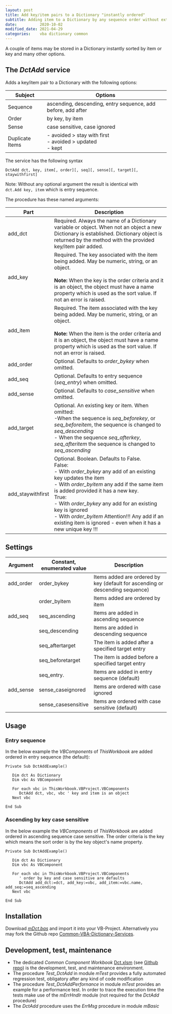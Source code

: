 ```yaml
---
layout: post
title: Add key/item pairs to a Dictionary "instantly ordered"
subtitle: Adding item to a Dictionary by any sequence order without extra sorting
date:          2020-10-02
modified_date: 2021-04-29
categories:    vba dictionary common
---
```

A couple of items may be stored in a Dictionary instantly sorted by item or key and many other options.
<!--more-->

## The _DctAdd_ service
Adds a key/item pair to a Dictionary with the following options:

| Subject         | Options
| --------------- | ----------
| Sequence        | ascending, descending, entry sequence, add before, add after |
| Order           | by key, by item |
| Sense            | case sensitive, case ignored |
| Duplicate Items | - avoided > stay with first<br>- avoided > updated<br> - kept |

The service has the following syntax

`DctAdd dct, key, item[, order][, seq][, sense][, target][, staywithfirst]`

Note: Without any optional argument the result is identical with<br>`dct.Add key, item` which is entry sequence.

The procedure has these named arguments:

|       Part       |              Description                 |
| ---------------- | ---------------------------------------- |
| add_dct          |  	Required. Always the name of a Dictionary variable or object. When not an object a new Dictionary is established. Dictionary object  is returned by the method with the provided key/item pair added.|
| add_key          | Required. The key associated with the item being added. May be numeric, string, or an object.<br><br>**Note:** When the key is the order criteria and it is an object, the object must have a name property which is used as the sort value. If not an error is raised.  |
| add_item          | Required. The item associated with the key being added. May be numeric, string, or an object.<br><br>**Note:** When the item is the order criteria and it is an object, the object must have a name property which is used as the sort value. If not an error is raised. |
| add_order         | Optional. Defaults to _order\_bykey_ when omitted. |
| add_seq           | Optional. Defaults to entry sequence (_seq\_entry_) when omitted. |
| add_sense         | Optional. Defaults to _case\_sensitive_ when omitted.|
| add_target        | Optional. An existing key or item. When omitted:<br>-When the sequence is _seq\_beforekey_, or _seq\_beforeitem_, the sequence is changed to _seq\_descending_<br>- When the sequence  _seq\_afterkey_, _seq\_afteritem_ the sequence is changed to _seq\_ascending_ |
| add_staywithfirst | Optional. Boolean. Defaults to False.<br>False:<br>- With _order\_bykey_ any add of an existing key updates the item<br>- With _order\_byitem_ any add if the same item is added provided it has a new key.<br>True:<br>- With _order\_bykey_ any add for an existing key is ignored<br>- With _order\_byitem_ Attention!!! Any add if an existing item is ignored - even when it has a new unique key !!!|

## Settings

|  Argument |      Constant,<br> enumerated value      | Description                                      |
| --------- | ------------------- | ------------------------------------------------ |
| add_order | order_bykey         | Items added are ordered by key (default for ascending or descending sequence)|
|           | order_byitem        | Items added are ordered by item                  |
| add_seq   | seq_ascending       | Items are added in ascending sequence            |
|           | seq_descending      | Items are added in descending sequence           |
|           | seq_aftertarget     | The item is added after a specified target entry |
|           | seq_beforetarget    | The item is added before a specified target entry|
|           | seq_entry.          | Items are added in entry sequence (default)      | 
| add_sense | sense_caseignored   | Items are ordered with case ignored              |
|           | sense_casesensitive | Items are ordered with case sensitive (default)  |


## Usage
### Entry sequence
In the below example the _VBComponents_ of _ThisWorkbook_ are added ordered in entry sequence (the default):
```vbscript
Private Sub DctAddExample()

   Dim dct As Dictionary
   Dim vbc As VBComponent
   
   For each vbc in ThisWorkbook.VBProject.VBComponents
      DctAdd dct, vbc, vbc ' key and item is an object       
   Next vbc
   
End Sub
```
### Ascending by key case sensitive
In the below example the _VBComponents_ of _ThisWorkbook_ are added ordered in ascending sequence case sensitive. The order criteria is the key which means the sort order is by the key object's name property.
```vbscript
Private Sub DctAddExample()

   Dim dct As Dictionary
   Dim vbc As VBComponent
   
   For each vbc in ThisWorkbook.VBProject.VBComponents
      ' order by key and case sensitive are defaults
      DctAdd add_dct:=dct, add_key:=vbc, add_item:=vbc.name, add_seq:=seq_ascending 
   Next vbc
   
End Sub
```
## Installation
Download [_mDct.bas_][1] and import it into your VB-Project. Alternatively you may fork the Github repo [Common-VBA-Dictionary-Services][3].

## Development, test, maintenance
- The dedicated _Common Component Workbook_ [Dct.xlsm][2] (see [Github repo][3]) is the development, test, and maintenance environment.
- The procedure _Test\_DctAdd_ in module _mTest_ provides a fully automated regression test, obligatory after any kind of code modification
- The procedure _Test\_DctAddPerfornance_ in module _mTest_ provides an example for a performance test. In order to trace the execution time the tests make use of  the _mErrHndlr_ module (not required for the _DctAdd_ procedure)
- The _DctAdd_ procedure uses the _ErrMsg_ procedure in module _mBasic_


[1]:https://gitcdn.link/repo/warbe-maker/Common-VBA-Dictionary-Procedures/master/source/mDct.bas
[2]:https://gitcdn.link/repo/warbe-maker/Common-VBA-Dictionary-Procedures/master/Dct.xlsm
[3]:https://github.com/warbe-maker/Common-VBA-Dictionary-Services